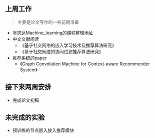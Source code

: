## 上周工作

> 主要是论文写作的一些前期准备

+ 吴恩达Machine_learning的课程整理[地址](xw-jia.github.io)
+ 中文文献阅读
  + 《基于社交网络的嵌入学习技术及推荐算法研究》
  + 《基于社交网络的协同过滤推荐算法研究》
+ 推荐系统的paper
  + 《Graph Convolution Machine for Context-aware Recommender System》
  
## 接下来两周安排
+ 完成论文初稿

## 未完成的实验
+ 预训练的节点嵌入放入推荐模块
